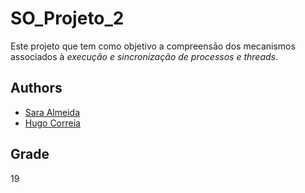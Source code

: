 # SO_Projeto_2

Este projeto que tem como objetivo a compreensão dos mecanismos associados à *execução e sincronização de processos e threads*. 

## Authors

* [Sara Almeida](https://github.com/SardinhaAlmeida)
* [Hugo Correia](https://github.com/MrLoydHD)

## Grade 
19
